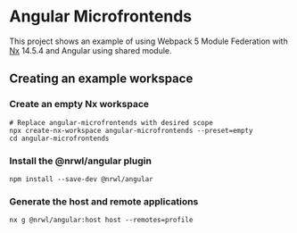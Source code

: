 # Angular Microfrontends

This project shows an example of using Webpack 5 Module Federation with [Nx](https://nx.dev/) 14.5.4 and Angular using shared module.

## Creating an example workspace

### Create an empty Nx workspace

```
# Replace angular-microfrontends with desired scope
npx create-nx-workspace angular-microfrontends --preset=empty
cd angular-microfrontends
```

### Install the @nrwl/angular plugin

```
npm install --save-dev @nrwl/angular
```

### Generate the host and remote applications

```
nx g @nrwl/angular:host host --remotes=profile
```
